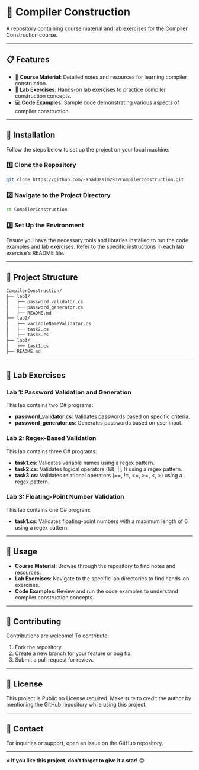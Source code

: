 # 📘 Compiler Construction

A repository containing course material and lab exercises for the Compiler Construction course.

---

## 📋 Features

- 🔧 **Course Material**: Detailed notes and resources for learning compiler construction.
- 🧪 **Lab Exercises**: Hands-on lab exercises to practice compiler construction concepts.
- 💻 **Code Examples**: Sample code demonstrating various aspects of compiler construction.

---

## 🚀 Installation

Follow the steps below to set up the project on your local machine:

### 1️⃣ Clone the Repository

```bash
git clone https://github.com/FahadQasim283/CompilerConstruction.git
``` 
### 2️⃣ Navigate to the Project Directory
```bash
cd CompilerConstruction
```
### 3️⃣ Set Up the Environment
Ensure you have the necessary tools and libraries installed to run the code examples and lab exercises. Refer to the specific instructions in each lab exercise's README file.

---

## 📂 Project Structure

```bash
CompilerConstruction/
├── lab1/
│   ├── password_validator.cs
│   ├── password_generator.cs
│   ├── README.md
├── lab2/
│   ├── variableNameValidator.cs
│   ├── task2.cs
│   ├── task3.cs
├── lab3/
│   ├── task1.cs
├── README.md
```

---

## 🧪 Lab Exercises

### Lab 1: Password Validation and Generation
This lab contains two C# programs:
- **password_validator.cs**: Validates passwords based on specific criteria.
- **password_generator.cs**: Generates passwords based on user input.

### Lab 2: Regex-Based Validation
This lab contains three C# programs:
- **task1.cs**: Validates variable names using a regex pattern.
- **task2.cs**: Validates logical operators (&&, ||, !) using a regex pattern.
- **task3.cs**: Validates relational operators (==, !=, <=, >=, <, >) using a regex pattern.

### Lab 3: Floating-Point Number Validation
This lab contains one C# program:
- **task1.cs**: Validates floating-point numbers with a maximum length of 6 using a regex pattern.

---

## 📖 Usage
- **Course Material**: Browse through the repository to find notes and resources.
- **Lab Exercises**: Navigate to the specific lab directories to find hands-on exercises.
- **Code Examples**: Review and run the code examples to understand compiler construction concepts.

---

## 🤝 Contributing
Contributions are welcome! To contribute:
1. Fork the repository.
2. Create a new branch for your feature or bug fix.
3. Submit a pull request for review.

---

## 📄 License
This project is Public no License required. Make sure to credit the author by mentioning the GitHub repository while using this project.

---

## 📧 Contact
For inquiries or support, open an issue on the GitHub repository.

---

**⭐️ If you like this project, don't forget to give it a star!** 😊
